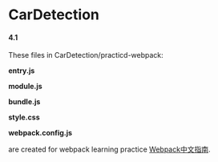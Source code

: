# CarDetection

#### 4.1
These files in CarDetection/practicd-webpack:

**entry.js**

**module.js**

**bundle.js** 

**style.css** 

**webpack.config.js**

are created for webpack learning practice [Webpack中文指南](http://webpackdoc.com/usage.html).